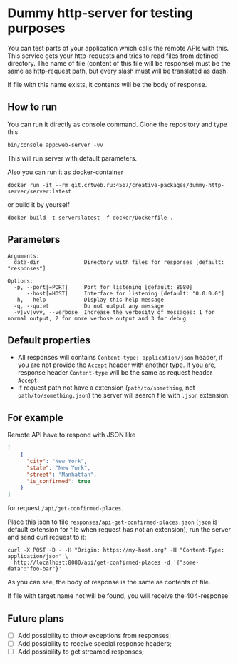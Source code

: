 Dummy http-server for testing purposes
======================================

You can test parts of your application which calls the remote APIs with this. This service gets your http-requests and tries to read files from defined directory. The name of file (content of this file will be response) must be the same as http-request path, but every slash must will be translated as dash.

If file with this name exists, it contents will be the body of response.

## How to run

You can run it directly as console command. Clone the repository and type this

```shell script
bin/console app:web-server -vv
```

This will run server with default parameters.

Also you can run it as docker-container

```shell script
docker run -it --rm git.crtweb.ru:4567/creative-packages/dummy-http-server/server:latest
```

or build it by yourself

```shell script
docker build -t server:latest -f docker/Dockerfile .
```

## Parameters

```
Arguments:
  data-dir              Directory with files for responses [default: "responses"]

Options:
  -p, --port[=PORT]     Port for listening [default: 8080]
      --host[=HOST]     Interface for listening [default: "0.0.0.0"]
  -h, --help            Display this help message
  -q, --quiet           Do not output any message
  -v|vv|vvv, --verbose  Increase the verbosity of messages: 1 for normal output, 2 for more verbose output and 3 for debug
```

## Default properties

- All responses will contains `Content-type: application/json` header, if you are not provide the `Accept` header with another type. If you are, response header `Content-type` will be the same as request header `Accept`.
- If request path not have a extension (`path/to/something`, not `path/to/something.json`) the server will search file with `.json` extension.

## For example

Remote API have to respond with JSON like

```json
[
    {
      "city": "New York",
      "state": "New York",
      "street": "Manhattan",
      "is_confirmed": true
    }
]
```

for request `/api/get-confirmed-places`.

Place this json to file `responses/api-get-confirmed-places.json` (`json` is default extension for file when request has not an extension), run the server and send curl request to it:

```shell script
curl -X POST -D - -H "Origin: https://my-host.org" -H "Content-Type: application/json" \
  http://localhost:8080/api/get-confirmed-places -d '{"some-data":"foo-bar"}'
```

As you can see, the body of response is the same as contents of file.

If file with target name not will be found, you will receive the 404-response.

## Future plans

- [ ] Add possibility to throw exceptions from responses;
- [ ] Add possibility to receive special response headers;
- [ ] Add possibility to get streamed responses;
